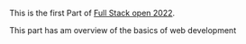 This is the first Part of [Full Stack open 2022](https://fullstackopen.com/en/).

This part has am overview of the basics of web development
